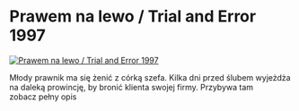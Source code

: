 Prawem na lewo / Trial and Error 1997 
=============
[![Prawem na lewo / Trial and Error 1997 ](http://vidos.pl/images/player.gif)](http://vidos.pl/prawem-na-lewo-trial-and-error-1997)

 Młody prawnik ma się żenić z córką szefa. Kilka dni przed ślubem wyjeżdża na daleką prowincję, by bronić klienta swojej firmy. Przybywa tam zobacz pełny opis
